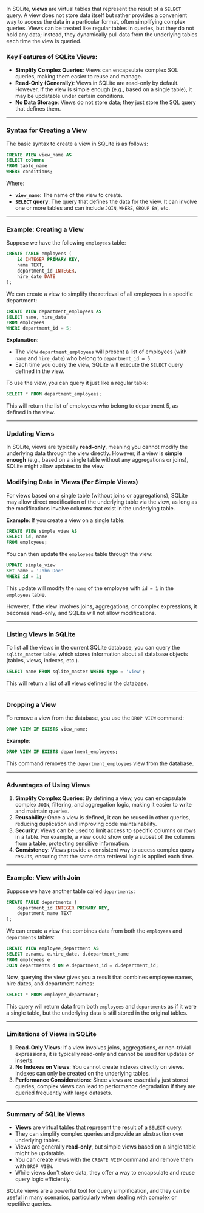 In SQLite, **views** are virtual tables that represent the result of a `SELECT` query. A view does not store data itself but rather provides a convenient way to access the data in a particular format, often simplifying complex queries. Views can be treated like regular tables in queries, but they do not hold any data; instead, they dynamically pull data from the underlying tables each time the view is queried.

### Key Features of SQLite Views:
- **Simplify Complex Queries**: Views can encapsulate complex SQL queries, making them easier to reuse and manage.
- **Read-Only (Generally)**: Views in SQLite are read-only by default. However, if the view is simple enough (e.g., based on a single table), it may be updatable under certain conditions.
- **No Data Storage**: Views do not store data; they just store the SQL query that defines them.

---

### Syntax for Creating a View

The basic syntax to create a view in SQLite is as follows:

```sql
CREATE VIEW view_name AS
SELECT columns
FROM table_name
WHERE conditions;
```

Where:
- **`view_name`**: The name of the view to create.
- **`SELECT` query**: The query that defines the data for the view. It can involve one or more tables and can include `JOIN`, `WHERE`, `GROUP BY`, etc.

---

### Example: Creating a View

Suppose we have the following `employees` table:

```sql
CREATE TABLE employees (
    id INTEGER PRIMARY KEY,
    name TEXT,
    department_id INTEGER,
    hire_date DATE
);
```

We can create a view to simplify the retrieval of all employees in a specific department:

```sql
CREATE VIEW department_employees AS
SELECT name, hire_date
FROM employees
WHERE department_id = 5;
```

**Explanation**: 
- The view `department_employees` will present a list of employees (with `name` and `hire_date`) who belong to `department_id = 5`.
- Each time you query the view, SQLite will execute the `SELECT` query defined in the view.

To use the view, you can query it just like a regular table:

```sql
SELECT * FROM department_employees;
```

This will return the list of employees who belong to department 5, as defined in the view.

---

### Updating Views

In SQLite, views are typically **read-only**, meaning you cannot modify the underlying data through the view directly. However, if a view is **simple enough** (e.g., based on a single table without any aggregations or joins), SQLite might allow updates to the view.

### Modifying Data in Views (For Simple Views)

For views based on a single table (without joins or aggregations), SQLite may allow direct modification of the underlying table via the view, as long as the modifications involve columns that exist in the underlying table.

**Example**:
If you create a view on a single table:

```sql
CREATE VIEW simple_view AS
SELECT id, name
FROM employees;
```

You can then update the `employees` table through the view:

```sql
UPDATE simple_view
SET name = 'John Doe'
WHERE id = 1;
```

This update will modify the `name` of the employee with `id = 1` in the `employees` table. 

However, if the view involves joins, aggregations, or complex expressions, it becomes read-only, and SQLite will not allow modifications.

---

### Listing Views in SQLite

To list all the views in the current SQLite database, you can query the `sqlite_master` table, which stores information about all database objects (tables, views, indexes, etc.).

```sql
SELECT name FROM sqlite_master WHERE type = 'view';
```

This will return a list of all views defined in the database.

---

### Dropping a View

To remove a view from the database, you use the `DROP VIEW` command:

```sql
DROP VIEW IF EXISTS view_name;
```

**Example**:

```sql
DROP VIEW IF EXISTS department_employees;
```

This command removes the `department_employees` view from the database.

---

### Advantages of Using Views

1. **Simplify Complex Queries**: By defining a view, you can encapsulate complex `JOIN`, filtering, and aggregation logic, making it easier to write and maintain queries.
2. **Reusability**: Once a view is defined, it can be reused in other queries, reducing duplication and improving code maintainability.
3. **Security**: Views can be used to limit access to specific columns or rows in a table. For example, a view could show only a subset of the columns from a table, protecting sensitive information.
4. **Consistency**: Views provide a consistent way to access complex query results, ensuring that the same data retrieval logic is applied each time.

---

### Example: View with Join

Suppose we have another table called `departments`:

```sql
CREATE TABLE departments (
    department_id INTEGER PRIMARY KEY,
    department_name TEXT
);
```

We can create a view that combines data from both the `employees` and `departments` tables:

```sql
CREATE VIEW employee_department AS
SELECT e.name, e.hire_date, d.department_name
FROM employees e
JOIN departments d ON e.department_id = d.department_id;
```

Now, querying the view gives you a result that combines employee names, hire dates, and department names:

```sql
SELECT * FROM employee_department;
```

This query will return data from both `employees` and `departments` as if it were a single table, but the underlying data is still stored in the original tables.

---

### Limitations of Views in SQLite

1. **Read-Only Views**: If a view involves joins, aggregations, or non-trivial expressions, it is typically read-only and cannot be used for updates or inserts.
2. **No Indexes on Views**: You cannot create indexes directly on views. Indexes can only be created on the underlying tables.
3. **Performance Considerations**: Since views are essentially just stored queries, complex views can lead to performance degradation if they are queried frequently with large datasets.

---

### Summary of SQLite Views

- **Views** are virtual tables that represent the result of a `SELECT` query.
- They can simplify complex queries and provide an abstraction over underlying tables.
- Views are generally **read-only**, but simple views based on a single table might be updatable.
- You can create views with the `CREATE VIEW` command and remove them with `DROP VIEW`.
- While views don't store data, they offer a way to encapsulate and reuse query logic efficiently.

SQLite views are a powerful tool for query simplification, and they can be useful in many scenarios, particularly when dealing with complex or repetitive queries.
